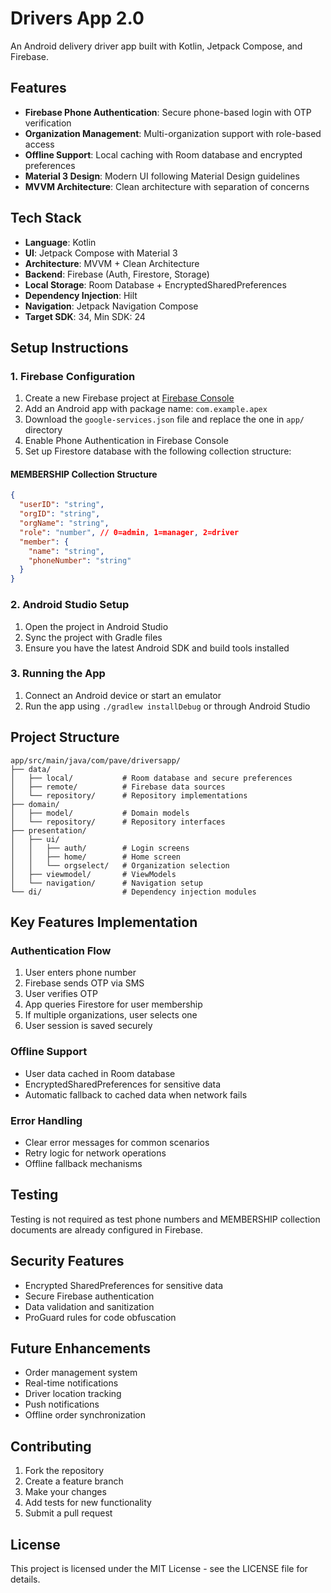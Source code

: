 # Drivers App 2.0

An Android delivery driver app built with Kotlin, Jetpack Compose, and Firebase.

## Features

- **Firebase Phone Authentication**: Secure phone-based login with OTP verification
- **Organization Management**: Multi-organization support with role-based access
- **Offline Support**: Local caching with Room database and encrypted preferences
- **Material 3 Design**: Modern UI following Material Design guidelines
- **MVVM Architecture**: Clean architecture with separation of concerns

## Tech Stack

- **Language**: Kotlin
- **UI**: Jetpack Compose with Material 3
- **Architecture**: MVVM + Clean Architecture
- **Backend**: Firebase (Auth, Firestore, Storage)
- **Local Storage**: Room Database + EncryptedSharedPreferences
- **Dependency Injection**: Hilt
- **Navigation**: Jetpack Navigation Compose
- **Target SDK**: 34, Min SDK: 24

## Setup Instructions

### 1. Firebase Configuration

1. Create a new Firebase project at [Firebase Console](https://console.firebase.google.com/)
2. Add an Android app with package name: `com.example.apex`
3. Download the `google-services.json` file and replace the one in `app/` directory
4. Enable Phone Authentication in Firebase Console
5. Set up Firestore database with the following collection structure:

#### MEMBERSHIP Collection Structure
```json
{
  "userID": "string",
  "orgID": "string",
  "orgName": "string",
  "role": "number", // 0=admin, 1=manager, 2=driver
  "member": {
    "name": "string",
    "phoneNumber": "string"
  }
}
```

### 2. Android Studio Setup

1. Open the project in Android Studio
2. Sync the project with Gradle files
3. Ensure you have the latest Android SDK and build tools installed

### 3. Running the App

1. Connect an Android device or start an emulator
2. Run the app using `./gradlew installDebug` or through Android Studio

## Project Structure

```
app/src/main/java/com/pave/driversapp/
├── data/
│   ├── local/           # Room database and secure preferences
│   ├── remote/          # Firebase data sources
│   └── repository/      # Repository implementations
├── domain/
│   ├── model/           # Domain models
│   └── repository/      # Repository interfaces
├── presentation/
│   ├── ui/
│   │   ├── auth/        # Login screens
│   │   ├── home/        # Home screen
│   │   └── orgselect/   # Organization selection
│   ├── viewmodel/       # ViewModels
│   └── navigation/      # Navigation setup
└── di/                  # Dependency injection modules
```

## Key Features Implementation

### Authentication Flow
1. User enters phone number
2. Firebase sends OTP via SMS
3. User verifies OTP
4. App queries Firestore for user membership
5. If multiple organizations, user selects one
6. User session is saved securely

### Offline Support
- User data cached in Room database
- EncryptedSharedPreferences for sensitive data
- Automatic fallback to cached data when network fails

### Error Handling
- Clear error messages for common scenarios
- Retry logic for network operations
- Offline fallback mechanisms

## Testing

Testing is not required as test phone numbers and MEMBERSHIP collection documents are already configured in Firebase.

## Security Features

- Encrypted SharedPreferences for sensitive data
- Secure Firebase authentication
- Data validation and sanitization
- ProGuard rules for code obfuscation

## Future Enhancements

- Order management system
- Real-time notifications
- Driver location tracking
- Push notifications
- Offline order synchronization

## Contributing

1. Fork the repository
2. Create a feature branch
3. Make your changes
4. Add tests for new functionality
5. Submit a pull request

## License

This project is licensed under the MIT License - see the LICENSE file for details.
